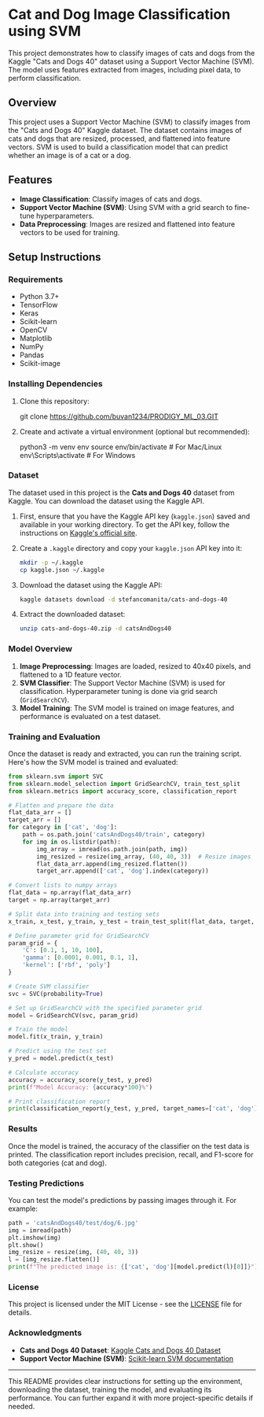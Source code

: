 

# Cat and Dog Image Classification using SVM

This project demonstrates how to classify images of cats and dogs from the Kaggle "Cats and Dogs 40" dataset using a Support Vector Machine (SVM). The model uses features extracted from images, including pixel data, to perform classification.

## Overview

This project uses a Support Vector Machine (SVM) to classify images from the "Cats and Dogs 40" Kaggle dataset. The dataset contains images of cats and dogs that are resized, processed, and flattened into feature vectors. SVM is used to build a classification model that can predict whether an image is of a cat or a dog.

## Features

- **Image Classification**: Classify images of cats and dogs.
- **Support Vector Machine (SVM)**: Using SVM with a grid search to fine-tune hyperparameters.
- **Data Preprocessing**: Images are resized and flattened into feature vectors to be used for training.

## Setup Instructions

### Requirements

- Python 3.7+
- TensorFlow
- Keras
- Scikit-learn
- OpenCV
- Matplotlib
- NumPy
- Pandas
- Scikit-image

### Installing Dependencies

1. Clone this repository:
    
    git clone https://github.com/buvan1234/PRODIGY_ML_03.GIT
    

2. Create and activate a virtual environment (optional but recommended):
   
    python3 -m venv env
    source env/bin/activate  # For Mac/Linux
    env\Scripts\activate     # For Windows
  

  

### Dataset

The dataset used in this project is the **Cats and Dogs 40** dataset from Kaggle. You can download the dataset using the Kaggle API.

1. First, ensure that you have the Kaggle API key (`kaggle.json`) saved and available in your working directory. To get the API key, follow the instructions on [Kaggle's official site](https://www.kaggle.com/docs/api).

2. Create a `.kaggle` directory and copy your `kaggle.json` API key into it:
    ```bash
    mkdir -p ~/.kaggle
    cp kaggle.json ~/.kaggle
    ```

3. Download the dataset using the Kaggle API:
    ```bash
    kaggle datasets download -d stefancomanita/cats-and-dogs-40
    ```

4. Extract the downloaded dataset:
    ```bash
    unzip cats-and-dogs-40.zip -d catsAndDogs40
    ```

### Model Overview

1. **Image Preprocessing**: Images are loaded, resized to 40x40 pixels, and flattened to a 1D feature vector.
2. **SVM Classifier**: The Support Vector Machine (SVM) is used for classification. Hyperparameter tuning is done via grid search (`GridSearchCV`).
3. **Model Training**: The SVM model is trained on image features, and performance is evaluated on a test dataset.

### Training and Evaluation

Once the dataset is ready and extracted, you can run the training script. Here's how the SVM model is trained and evaluated:

```python
from sklearn.svm import SVC
from sklearn.model_selection import GridSearchCV, train_test_split
from sklearn.metrics import accuracy_score, classification_report

# Flatten and prepare the data
flat_data_arr = []
target_arr = []
for category in ['cat', 'dog']:
    path = os.path.join('catsAndDogs40/train', category)
    for img in os.listdir(path):
        img_array = imread(os.path.join(path, img))
        img_resized = resize(img_array, (40, 40, 3))  # Resize images
        flat_data_arr.append(img_resized.flatten())
        target_arr.append(['cat', 'dog'].index(category))

# Convert lists to numpy arrays
flat_data = np.array(flat_data_arr)
target = np.array(target_arr)

# Split data into training and testing sets
x_train, x_test, y_train, y_test = train_test_split(flat_data, target, test_size=0.2, random_state=77, stratify=target)

# Define parameter grid for GridSearchCV
param_grid = {
    'C': [0.1, 1, 10, 100],
    'gamma': [0.0001, 0.001, 0.1, 1],
    'kernel': ['rbf', 'poly']
}

# Create SVM classifier
svc = SVC(probability=True)

# Set up GridSearchCV with the specified parameter grid
model = GridSearchCV(svc, param_grid)

# Train the model
model.fit(x_train, y_train)

# Predict using the test set
y_pred = model.predict(x_test)

# Calculate accuracy
accuracy = accuracy_score(y_test, y_pred)
print(f"Model Accuracy: {accuracy*100}%")

# Print classification report
print(classification_report(y_test, y_pred, target_names=['cat', 'dog']))
```

### Results

Once the model is trained, the accuracy of the classifier on the test data is printed. The classification report includes precision, recall, and F1-score for both categories (cat and dog).

### Testing Predictions

You can test the model's predictions by passing images through it. For example:

```python
path = 'catsAndDogs40/test/dog/6.jpg'
img = imread(path)
plt.imshow(img)
plt.show()
img_resize = resize(img, (40, 40, 3))
l = [img_resize.flatten()]
print(f"The predicted image is: {['cat', 'dog'][model.predict(l)[0]]}")
```

### License

This project is licensed under the MIT License - see the [LICENSE](LICENSE) file for details.

### Acknowledgments

- **Cats and Dogs 40 Dataset**: [Kaggle Cats and Dogs 40 Dataset](https://www.kaggle.com/datasets/stefancomanita/cats-and-dogs-40)
- **Support Vector Machine (SVM)**: [Scikit-learn SVM documentation](https://scikit-learn.org/stable/modules/svm.html)

---

This README provides clear instructions for setting up the environment, downloading the dataset, training the model, and evaluating its performance. You can further expand it with more project-specific details if needed.
